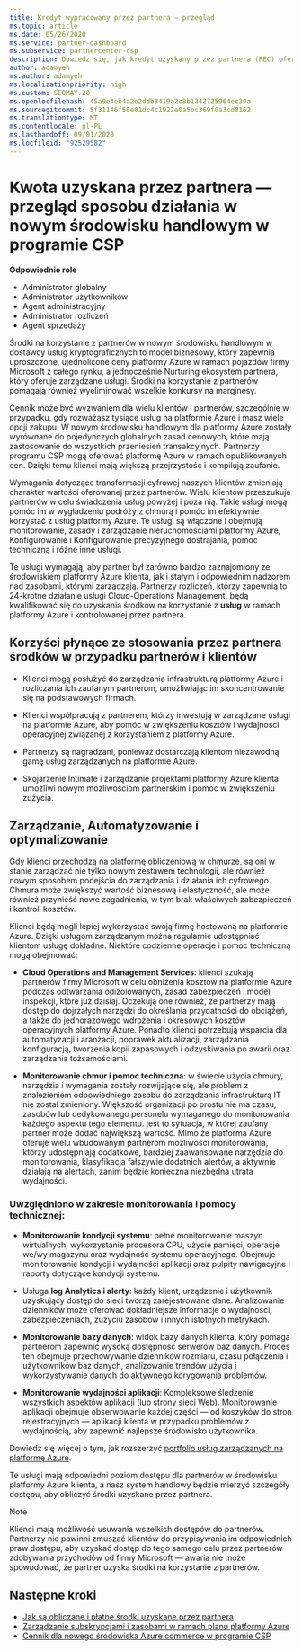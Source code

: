 ```yaml
---
title: Kredyt wypracowany przez partnera — przegląd
ms.topic: article
ms.date: 05/26/2020
ms.service: partner-dashboard
ms.subservice: partnercenter-csp
description: Dowiedz się, jak kredyt uzyskany przez partnera (PEC) oferuje uproszczone, ujednolicone cenniki platformy Azure, zapewnia usługi zarządzane i pozwala wyeliminować konkurencję na marginesy.
author: adamyeh
ms.author: adamyeh
ms.localizationpriority: high
ms.custom: SEOMAY.20
ms.openlocfilehash: 45a9e4eb4a2e2ddb3419a2c8b1342725964ec39a
ms.sourcegitcommit: 5f31146f50e01dc4c1922e0a5bc369f0a3cd8162
ms.translationtype: MT
ms.contentlocale: pl-PL
ms.lasthandoff: 09/01/2020
ms.locfileid: "92529582"
---
```

# <a name="partner-earned-credit---an-overview-of-how-it-works-in-the-new-commerce-experience-in-csp"></a>Kwota uzyskana przez partnera — przegląd sposobu działania w nowym środowisku handlowym w programie CSP

**Odpowiednie role**

- Administrator globalny
- Administrator użytkowników
- Agent administracyjny
- Administrator rozliczeń
- Agent sprzedaży

Środki na korzystanie z partnerów w nowym środowisku handlowym w dostawcy usług kryptograficznych to model biznesowy, który zapewnia uproszczone, ujednolicone ceny platformy Azure w ramach pojazdów firmy Microsoft z całego rynku, a jednocześnie Nurturing ekosystem partnera, który oferuje zarządzane usługi. Środki na korzystanie z partnerów pomagają również wyeliminować wszelkie konkursy na marginesy.

Cennik może być wyzwaniem dla wielu klientów i partnerów, szczególnie w przypadku, gdy rozważasz tysiące usług na platformie Azure i masz wiele opcji zakupu. W nowym środowisku handlowym dla platformy Azure zostały wyrównane do pojedynczych globalnych zasad cenowych, które mają zastosowanie do wszystkich przeniesień transakcyjnych. Partnerzy programu CSP mogą oferować platformę Azure w ramach opublikowanych cen. Dzięki temu klienci mają większą przejrzystość i kompilują zaufanie.

Wymagania dotyczące transformacji cyfrowej naszych klientów zmieniają charakter wartości oferowanej przez partnerów. Wielu klientów przeszukuje partnerów w celu świadczenia usług powyżej i poza nią. Takie usługi mogą pomóc im w wygładzeniu podróży z chmurą i pomóc im efektywnie korzystać z usług platformy Azure. Te usługi są włączone i obejmują monitorowanie, zasady i zarządzanie nieruchomościami platformy Azure, Konfigurowanie i Konfigurowanie precyzyjnego dostrajania, pomoc techniczną i różne inne usługi. 

Te usługi wymagają, aby partner był zarówno bardzo zaznajomiony ze środowiskiem platformy Azure klienta, jak i stałym i odpowiednim nadzorem nad zasobami, którymi zarządzają. Partnerzy rozliczeń, którzy zapewnią to 24-krotne działanie usługi Cloud-Operations Management, będą kwalifikować się do uzyskania środków na korzystanie z **usług** w ramach platformy Azure i kontrolowanej przez partnera.


## <a name="benefits-of-the-partner-earned-credit-for-partners-and-customers"></a>Korzyści płynące ze stosowania przez partnera środków w przypadku partnerów i klientów

- Klienci mogą posłużyć do zarządzania infrastrukturą platformy Azure i rozliczania ich zaufanym partnerom, umożliwiając im skoncentrowanie się na podstawowych firmach.

- Klienci współpracują z partnerem, którzy inwestują w zarządzane usługi na platformie Azure, aby pomóc w zwiększeniu kosztów i wydajności operacyjnej związanej z korzystaniem z platformy Azure.

- Partnerzy są nagradzani, ponieważ dostarczają klientom niezawodną gamę usług zarządzanych na platformie Azure.  

- Skojarzenie Intimate i zarządzanie projektami platformy Azure klienta umożliwi nowym możliwościom partnerskim i pomoc w zwiększeniu zużycia. 

## <a name="manage-automate-and-optimize"></a>Zarządzanie, Automatyzowanie i optymalizowanie

Gdy klienci przechodzą na platformę obliczeniową w chmurze, są oni w stanie zarządzać nie tylko nowym zestawem technologii, ale również nowym sposobem podejścia do zarządzania i działania ich cyfrowego. Chmura może zwiększyć wartość biznesową i elastyczność, ale może również przynieść nowe zagadnienia, w tym brak właściwych zabezpieczeń i kontroli kosztów. 

Klienci będą mogli lepiej wykorzystać swoją firmę hostowaną na platformie Azure. Dzięki usługom zarządzanym można regularnie udostępniać klientom usługę dokładne. Niektóre codzienne operacje i pomoc techniczną mogą obejmować:

- **Cloud Operations and Management Services**: klienci szukają partnerów firmy Microsoft w celu obniżenia kosztów na platformie Azure podczas odtwarzania odizolowanych, zasad zabezpieczeń i modeli inspekcji, które już dzisiaj. Oczekują one również, że partnerzy mają dostęp do dojrzałych narzędzi do określania przydatności do obciążeń, a także do jednorazowego wdrożenia i okresowych kosztów operacyjnych platformy Azure. Ponadto klienci potrzebują wsparcia dla automatyzacji i aranżacji, poprawek aktualizacji, zarządzania konfiguracją, tworzenia kopii zapasowych i odzyskiwania po awarii oraz zarządzania tożsamościami. 

- **Monitorowanie chmur i pomoc techniczna**: w świecie użycia chmury, narzędzia i wymagania zostały rozwijające się, ale problem z znalezieniem odpowiedniego zasobu do zarządzania infrastrukturą IT nie został zmieniony. Większość organizacji po prostu nie ma czasu, zasobów lub dedykowanego personelu wymaganego do monitorowania każdego aspektu tego elementu. jest to sytuacja, w której zaufany partner może dodać największą wartość. Mimo że platforma Azure oferuje wielu wbudowanym partnerom możliwości monitorowania, którzy udostępniają dodatkowe, bardziej zaawansowane narzędzia do monitorowania, klasyfikacja fałszywie dodatnich alertów, a aktywnie działają na alertach, zanim będzie konieczna niezbędna utrata wydajności. 


### <a name="included-in-monitoring-and-technical-support"></a>Uwzględniono w zakresie monitorowania i pomocy technicznej:

- **Monitorowanie kondycji systemu**: pełne monitorowanie maszyn wirtualnych, wykorzystanie procesora CPU, użycie pamięci, operacje we/wy magazynu oraz wydajność systemu operacyjnego. Obejmuje monitorowanie kondycji i wydajności aplikacji oraz pulpity nawigacyjne i raporty dotyczące kondycji systemu.

- Usługa **log Analytics i alerty**: każdy klient, urządzenie i użytkownik uzyskujący dostęp do sieci tworzą zarejestrowane dane. Analizowanie dzienników może oferować dokładniejsze informacje o wydajności, zabezpieczeniach, zużyciu zasobów i innych istotnych metrykach.

- **Monitorowanie bazy danych**: widok bazy danych klienta, który pomaga partnerom zapewnić wysoką dostępność serwerów baz danych. Proces ten obejmuje przechowywanie dzienników rozmiaru, czasu połączenia i użytkowników baz danych, analizowanie trendów użycia i wykorzystywanie danych do aktywnego korygowania problemów.

- **Monitorowanie wydajności aplikacji**: Kompleksowe śledzenie wszystkich aspektów aplikacji (lub strony sieci Web). Monitorowanie aplikacji obejmuje obserwowanie każdej części — od koszyków do stron rejestracyjnych — aplikacji klienta w przypadku problemów z wydajnością, aby zapewnić najlepsze środowisko użytkownika.

Dowiedz się więcej o tym, jak rozszerzyć [portfolio usług zarządzanych na platformę Azure](https://partner.microsoft.com/campaigns/cloud-playbooks-thank-you).

Te usługi mają odpowiedni poziom dostępu dla partnerów w środowisku platformy Azure klienta, a nasz system handlowy będzie mierzyć szczegóły dostępu, aby obliczyć środki uzyskane przez partnera.  

>[!Note]
>Klienci mają możliwość usuwania wszelkich dostępów do partnerów. Partnerzy nie powinni zmuszać klientów do przypisywania im odpowiednich praw dostępu, aby uzyskać dostęp do tego samego celu przez partnerów zdobywania przychodów od firmy Microsoft — awaria nie może spowodować, że partner uzyska środki na korzystanie z partnerów.

## <a name="next-steps"></a>Następne kroki

- [Jak są obliczane i płatne środki uzyskane przez partnera](partner-earned-credit-explanation.md)
- [Zarządzanie subskrypcjami i zasobami w ramach planu platformy Azure](azure-plan-manage.md)
- [Cennik dla nowego środowiska Azure commerce w programie CSP](azure-plan-price-list.md)